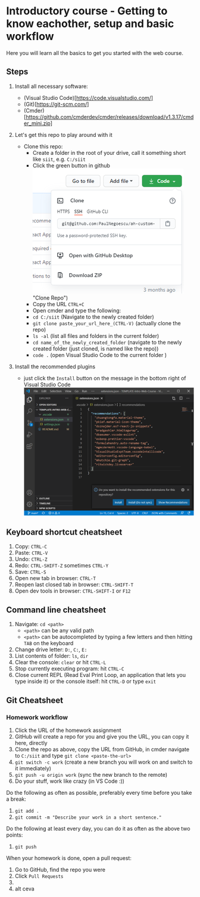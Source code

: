 # Introductory course - Getting to know eachother, setup and basic workflow

Here you will learn all the basics to get you started with the web course.

## Steps

1. Install all necessary software:

   - (Visual Studio Code)[https://code.visualstudio.com/]
   - (Git)[https://git-scm.com/]
   - (Cmder)[https://github.com/cmderdev/cmder/releases/download/v1.3.17/cmder_mini.zip]

2. Let's get this repo to play around with it

   - Clone this repo:
     - Create a folder in the root of your drive, call it something short like `siit`, e.g. `C:/siit`
     - Click the green button in github
       ![Clone the repo](images/CloneRepo.png) "Clone Repo")
     - Copy the URL `CTRL+C`
     - Open cmder and type the following:
     - `cd C:/siit` (Navigate to the newly created folder)
     - `git clone paste_your_url_here_(CTRL-V)` (actually clone the repo)
     - `ls -al` (list all files and folders in the current folder)
     - `cd name_of_the_newly_created_folder` (navigate to the newly created folder (just cloned, is named like the repo))
     - `code .` (open Visual Studio Code to the current folder )

3. Install the recommended plugins
   - just click the `Install` button on the message in the bottom right of Visual Studio Code
     ![Install recommended Plugins](images/RecommendedPlugins.png "How to install recommende plugins")

## Keyboard shortcut cheatsheet

1. Copy: `CTRL-C`
2. Paste: `CTRL-V`
3. Undo: `CTRL-Z`
4. Redo: `CTRL-SHIFT-Z` sometimes `CTRL-Y`
5. Save: `CTRL-S`
6. Open new tab in browser: `CTRL-T`
7. Reopen last closed tab in browser: `CTRL-SHIFT-T`
8. Open dev tools in browser: `CTRL-SHIFT-I` or `F12`

## Command line cheatsheet

1. Navigate: `cd <path>`
   - `<path>` can be any valid path
   - `<path>` can be autocompleted by typing a few letters and then hitting `TAB` on the keyboard
2. Change drive letter: `D:`, `C:`, `E:`
3. List contents of folder: `ls`, `dir`
4. Clear the console: `clear` or hit `CTRL-L`
5. Stop currently executing program: hit `CTRL-C`
6. Close current REPL (Read Eval Print Loop, an application that lets you type inside it) or the console itself: hit `CTRL-D` or type `exit`

## Git Cheatsheet

### Homework workflow

1. Click the URL of the homework assignment
2. GitHub will create a repo for you and give you the URL, you can copy it here, directly
3. Clone the repo as above, copy the URL from GitHub, in cmder navigate to `C:/siit` and type `git clone <paste-the-url>`
4. `git switch -c work` (create a new branch you will work on and switch to it immediately)
5. `git push -u origin work` (sync the new branch to the remote)
6. Do your stuff, work like crazy (in VS Code :))

Do the following as often as possible, preferably every time before you take a break:

1. `git add .`
2. `git commit -m "Describe your work in a short sentence."`

Do the following at least every day, you can do it as often as the above two points:

1. `git push`

When your homework is done, open a pull request:

1. Go to GitHub, find the repo you were
2. Click `Pull Requests`
3.
4. alt ceva
